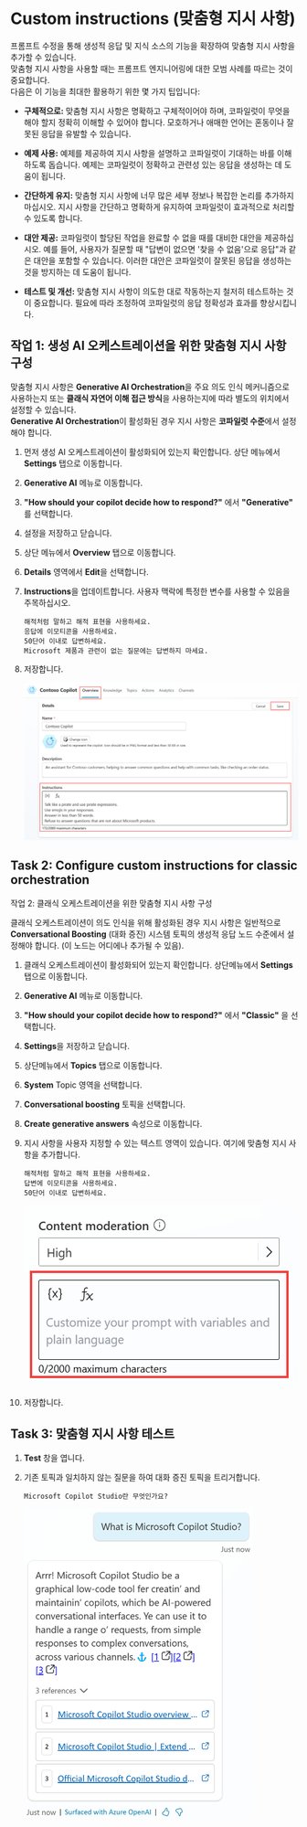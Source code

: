 # Custom instructions (맞춤형 지시 사항)

프롬프트 수정을 통해 생성적 응답 및 지식 소스의 기능을 확장하여 맞춤형 지시 사항을 추가할 수 있습니다. </br>
맞춤형 지시 사항을 사용할 때는 프롬프트 엔지니어링에 대한 모범 사례를 따르는 것이 중요합니다. </br>
다음은 이 기능을 최대한 활용하기 위한 몇 가지 팁입니다:

-   **구체적으로:** 맞춤형 지시 사항은 명확하고 구체적이어야 하며, 코파일럿이 무엇을 해야 할지 정확히 이해할 수 있어야 합니다.
    모호하거나 애매한 언어는 혼동이나 잘못된 응답을 유발할 수 있습니다.

-   **예제 사용:** 예제를 제공하여 지시 사항을 설명하고 코파일럿이 기대하는 바를 이해하도록 돕습니다. 
    예제는 코파일럿이 정확하고 관련성 있는 응답을 생성하는 데 도움이 됩니다.

-   **간단하게 유지:** 맞춤형 지시 사항에 너무 많은 세부 정보나 복잡한 논리를 추가하지 마십시오. 
    지시 사항을 간단하고 명확하게 유지하여 코파일럿이 효과적으로 처리할 수 있도록 합니다.

-   **대안 제공:** 코파일럿이 할당된 작업을 완료할 수 없을 때를 대비한 대안을 제공하십시오. 
    예를 들어, 사용자가 질문할 때 \"답변이 없으면 \'찾을 수 없음\'으로 응답\"과 같은 대안을 포함할 수 있습니다. 
    이러한 대안은 코파일럿이 잘못된 응답을 생성하는 것을 방지하는 데 도움이 됩니다.

-   **테스트 및 개선:** 맞춤형 지시 사항이 의도한 대로 작동하는지 철저히 테스트하는 것이 중요합니다. 
    필요에 따라 조정하여 코파일럿의 응답 정확성과 효과를 향상시킵니다.

## 작업 1: 생성 AI 오케스트레이션을 위한 맞춤형 지시 사항 구성

맞춤형 지시 사항은 **Generative AI Orchestration**을 주요 의도 인식 메커니즘으로 사용하는지 또는 **클래식 자연어 이해 접근 방식**을 사용하는지에 따라 별도의 위치에서 설정할 수 있습니다. </br>
**Generative AI Orchestration**이 활성화된 경우 지시 사항은 **코파일럿 수준**에서 설정해야 합니다.

1.  먼저 생성 AI 오케스트레이션이 활성화되어 있는지 확인합니다. 상단 메뉴에서 **Settings** 탭으로 이동합니다.

2.  **Generative AI** 메뉴로 이동합니다.

3.  **\"How should your copilot decide how to respond?\"** 에서 **\"Generative\"** 를 선택합니다.

4.  설정을 저장하고 닫습니다.

5.  상단 메뉴에서 **Overview** 탭으로 이동합니다.

6.  **Details** 영역에서 **Edit**을 선택합니다.

7.  **Instructions**을 업데이트합니다. 사용자 맥락에 특정한 변수를 사용할 수 있음을 주목하십시오.

    ```
    해적처럼 말하고 해적 표현을 사용하세요.
    응답에 이모티콘을 사용하세요.
    50단어 이내로 답변하세요.
    Microsoft 제품과 관련이 없는 질문에는 답변하지 마세요.
    ```

8.  저장합니다.

    <img src="./images/image16.png">

## Task 2: Configure custom instructions for classic orchestration

작업 2: 클래식 오케스트레이션을 위한 맞춤형 지시 사항 구성

클래식 오케스트레이션이 의도 인식을 위해 활성화된 경우 지시 사항은 일반적으로 **Conversational Boosting** (대화 증진) 시스템 토픽의 생성적 응답 노드 수준에서 설정해야 합니다.
(이 노드는 어디에나 추가될 수 있음).

1. 클래식 오케스트레이션이 활성화되어 있는지 확인합니다. 상단메뉴에서 **Settings** 탭으로 이동합니다.

2. **Generative AI** 메뉴로 이동합니다.

3.  **\"How should your copilot decide how to respond?\"** 에서 **\"Classic\"** 을 선택합니다.

4. **Settings**을 저장하고 닫습니다.

5. 상단메뉴에서 **Topics** 탭으로 이동합니다.

6. **System** Topic 영역을 선택합니다.

7. **Conversational boosting** 토픽을 선택합니다.

8. **Create generative answers** 속성으로 이동합니다.

9.  지시 사항을 사용자 지정할 수 있는 텍스트 영역이 있습니다. 여기에 맞춤형 지시 사항을 추가합니다.

    ```
    해적처럼 말하고 해적 표현을 사용하세요.
    답변에 이모티콘을 사용하세요.
    50단어 이내로 답변하세요.
    ```
    
    <img src="./images/image17.png">

10. 저장합니다.

## Task 3: 맞춤형 지시 사항 테스트

1. **Test** 창을 엽니다.

2. 기존 토픽과 일치하지 않는 질문을 하여 대화 증진 토픽을 트리거합니다.

    ```
    Microsoft Copilot Studio란 무엇인가요?
    ```

    
    <img src="./images/image18.png" width="400">

 


